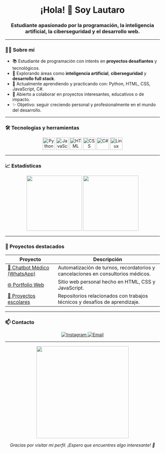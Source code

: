 <h1 align="center">¡Hola! 👋 Soy Lautaro</h1>
<h3 align="center">Estudiante apasionado por la programación, la inteligencia artificial, la ciberseguridad y el desarrollo web.</h3>

---

### 👨‍💻 Sobre mí

- 📚 Estudiante de programación con interés en **proyectos desafiantes** y tecnológicos.
- 🔎 Explorando áreas como **inteligencia artificial**, **ciberseguridad** y **desarrollo full stack**.
- 🌱 Actualmente aprendiendo y practicando con: Python, HTML, CSS, JavaScript, C#.
- 🤝 Abierto a colaborar en proyectos interesantes, educativos o de impacto.
- ✨ Objetivo: seguir creciendo personal y profesionalmente en el mundo del desarrollo.

---

### 🛠️ Tecnologías y herramientas

<div align="center">
  <img src="https://cdn.jsdelivr.net/gh/devicons/devicon/icons/python/python-original.svg" height="40" alt="Python" />
  <img src="https://cdn.jsdelivr.net/gh/devicons/devicon/icons/javascript/javascript-original.svg" height="40" alt="JavaScript" />
  <img src="https://cdn.jsdelivr.net/gh/devicons/devicon/icons/html5/html5-original.svg" height="40" alt="HTML" />
  <img src="https://cdn.jsdelivr.net/gh/devicons/devicon/icons/css3/css3-original.svg" height="40" alt="CSS" />
  <img src="https://cdn.jsdelivr.net/gh/devicons/devicon/icons/csharp/csharp-original.svg" height="40" alt="C#" />
  <img src="https://cdn.jsdelivr.net/gh/devicons/devicon/icons/linux/linux-original.svg" height="40" alt="Linux" />
</div>

---

### 📈 Estadísticas

<div align="center">
  <img src="https://github-readme-stats.vercel.app/api?username=AllaDios&show_icons=true&theme=tokyonight&hide_border=false&count_private=true" height="180" />
  <img src="https://github-readme-stats.vercel.app/api/top-langs/?username=AllaDios&layout=compact&theme=tokyonight&langs_count=6&hide_border=false" height="180" />
</div>

---

### 🌟 Proyectos destacados

| Proyecto | Descripción |
|---------|-------------|
| [📲 Chatbot Médico (WhatsApp)](https://github.com/AllaDios) | Automatización de turnos, recordatorios y cancelaciones en consultorios médicos. |
| [🌐 Portfolio Web](https://github.com/AllaDios) | Sitio web personal hecho en HTML, CSS y JavaScript. |
| [🧪 Proyectos escolares](https://github.com/AllaDios) | Repositorios relacionados con trabajos técnicos y desafíos de aprendizaje. |

---

### 📫 Contacto

<div align="center">
  <a href="https://www.instagram.com/lauti_alla?igsh=ZDJxZnc0cXh4cjJt" target="_blank">
    <img src="https://img.shields.io/badge/Instagram-E4405F?style=for-the-badge&logo=instagram&logoColor=white" alt="Instagram" />
  </a>
  <a href="mailto:lautaroalladio12@gmail.com" target="_blank">
    <img src="https://img.shields.io/badge/Gmail-D14836?style=for-the-badge&logo=gmail&logoColor=white" alt="Email" />
  </a>
</div>

---

<p align="center">
  <img src="https://media.giphy.com/media/qgQUggAC3Pfv687qPC/giphy.gif" width="300" />
</p>

<p align="center"><i>Gracias por visitar mi perfil. ¡Espero que encuentres algo interesante! 🚀</i></p>
